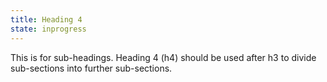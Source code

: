 ```yaml
---
title: Heading 4
state: inprogress
---
```


This is for sub-headings. Heading 4 (h4) should be used after h3 to divide sub-sections into further sub-sections.